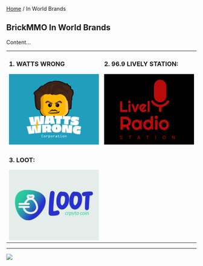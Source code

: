 <style>@import url("//readme.codeadam.ca/readme.css");</style>

[Home](/) / In World Brands

## BrickMMO In World Brands

Content...

<table style="width:100%;">
<tr>
<td width="50%">

<h3>1. WATTS WRONG</h3>
<a href="/watts"><img src="/watts/Watts_Wrong_Logo.jpg" width="500" ></a>

</td>
<td width="50%">

<h3>2. 96.9 LIVELY STATION:</h3>
<a href="/lively"><img src="/lively/Lively_Radio_Station_Logo.jpg" width="500"></a>

</td>
</tr>
<tr>
<td>

<h3>3. LOOT:</h3>
<a href="/loot"><img src="/loot/Loot_Logo.jpg" width="500"></a>
  
</td>
</tr>
</table>

---

<a href="https://brickmmo.com">
<img src="https://brickmmo.com/images/brickmmo-logo-horizontal.jpg" width="100">
</a>
